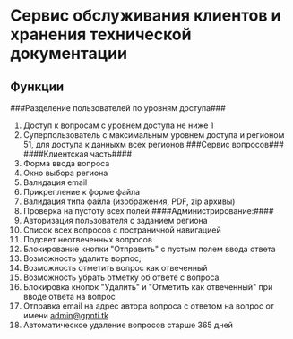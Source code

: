 Сервис обслуживания клиентов и хранения технической документации
========================
Функции
-------------------------
###Разделение пользователей по уровням доступа###
1. Доступ к вопросам с уровнем доступа не ниже 1
2. Суперпользователь с максимальным уровнем доступа и регионом 51, для доступа к данныхм всех регионов
###Сервис вопросов###
####Клиентская часть####
1. Форма ввода вопроса
2. Окно выбора региона
3. Валидация email
4. Прикрепление к форме файла
5. Валидация типа файла (изображения, PDF, zip архивы)
6. Проверка на пустоту всех полей
####Администрирование:####
1. Авторизация пользователя с заданием региона
2. Список всех вопросов с постраничной навигацией
3. Подсвет неотвеченных вопросов
4. Блокирование кнопки "Отправить" с пустым полем ввода ответа
5. Возможность удалить ворпос;
6. Возможность отметить вопрос как отвеченный
7. Возможность убрать отметку об ответе с вопроса
8. Блокировка кнопок "Удалить" и "Отметить как отвеченный" при вводе ответа на вопрос
9. Отправка email на адрес автора вопроса с ответом на вопрос от имени admin@gpnti.tk
10. Автоматическое удаление вопросов старше 365 дней


